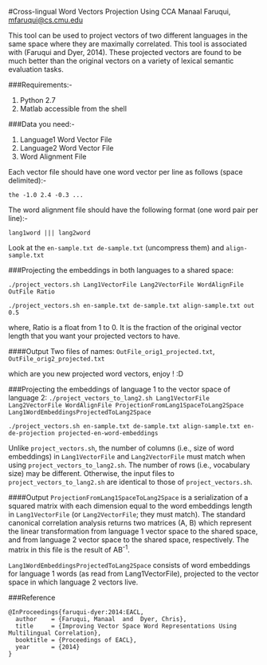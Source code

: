 #Cross-lingual Word Vectors Projection Using CCA
Manaal Faruqui, mfaruqui@cs.cmu.edu

This tool can be used to project vectors of two different languages
in the same space where they are maximally correlated. This tool is
associated with (Faruqui and Dyer, 2014). These projected vectors are
found to be much better than the original vectors on a variety of 
lexical semantic evaluation tasks.

###Requirements:-

1. Python 2.7
2. Matlab accessible from the shell

###Data you need:-
1. Language1 Word Vector File 
2. Language2 Word Vector File
3. Word Alignment File

Each vector file should have one word vector per line as follows (space delimited):-

```the -1.0 2.4 -0.3 ...```

The word alignment file should have the following format (one word pair per line):-

```lang1word ||| lang2word```

Look at the ```en-sample.txt de-sample.txt``` (uncompress them) and ```align-sample.txt```

###Projecting the embeddings in both languages to a shared space:

```./project_vectors.sh Lang1VectorFile Lang2VectorFile WordAlignFile OutFile Ratio```

```./project_vectors.sh en-sample.txt de-sample.txt align-sample.txt out 0.5```

where, Ratio is a float from 1 to 0. It is the fraction of the original
vector length that you want your projected vectors to have.

####Output
Two files of names: ```OutFile_orig1_projected.txt```, ```OutFile_orig2_projected.txt```

which are you new projected word vectors, enjoy ! :D

###Projecting the embeddings of language 1 to the vector space of language 2:
```./project_vectors_to_lang2.sh Lang1VectorFile Lang2VectorFile WordAlignFile ProjectionFromLang1SpaceToLang2Space Lang1WordEmbeddingsProjectedToLang2Space```

```./project_vectors.sh en-sample.txt de-sample.txt align-sample.txt en-de-projection projected-en-word-embeddings```

Unlike ``project_vectors.sh``, the number of columns (i.e., size of word embeddings) in ``Lang1VectorFile`` and ``Lang2VectorFile`` must match when using ``project_vectors_to_lang2.sh``. The number of rows (i.e., vocabulary size) may be different. Otherwise, the input files to ``project_vectors_to_lang2.sh`` are identical to those of ``project_vectors.sh``.

####Output
``ProjectionFromLang1SpaceToLang2Space`` is a serialization of a squared matrix with each dimension equal to the word embeddings length in ``Lang1VectorFile`` (or ``Lang2VectorFile``; they must match). The standard canonical correlation analysis returns two matrices (A, B) which represent the linear transformation from language 1 vector space to the shared space, and from language 2 vector space to the shared space, respectively. The matrix in this file is the result of AB<sup>-1</sup>.

``Lang1WordEmbeddingsProjectedToLang2Space`` consists of word embeddings for language 1 words (as read from Lang1VectorFile), projected to the vector space in which language 2 vectors live.

###Reference

```
@InProceedings{faruqui-dyer:2014:EACL,
  author    = {Faruqui, Manaal  and  Dyer, Chris},
  title     = {Improving Vector Space Word Representations Using Multilingual Correlation},
  booktitle = {Proceedings of EACL},
  year      = {2014}
}
```
